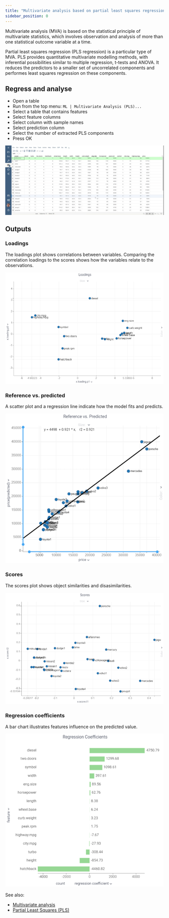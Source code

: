 ```yaml
---
title: "Multivariate analysis based on partial least squares regression"
sidebar_position: 0
---
```


Multivariate analysis (MVA) is based on the statistical principle of multivariate statistics, which involves observation
and analysis of more than one statistical outcome variable at a time.

Partial least squares regression (PLS regression) is a particular type of MVA. PLS provides quantitative multivariate modelling methods, with inferential possibilities similar to multiple regression, t-tests and ANOVA. It reduces the predictors to a smaller set of uncorrelated components and performes least squares regression on these components.

## Regress and analyse

* Open a table
* Run from the top menu: `ML | Multivariate Analysis (PLS)...`
* Select a table that contains features
* Select feature columns
* Select column with sample names
* Select prediction column
* Select the number of extracted PLS components
* Press OK

![add-to-workspace](pls.gif)

## Outputs

### Loadings

The loadings plot shows correlations between variables. Comparing the correlation loadings to the scores shows how the variables relate to the observations.

![loadings.png](loadings.png)

### Reference vs. predicted

A scatter plot and a regression line indicate how the model fits and predicts.

![reference-vs-predicted.png](reference-vs-predicted.png)

### Scores

The scores plot shows object similarities and disasimilarities.

![scores.png](scores.png)

### Regression coefficients

A bar chart illustrates features influence on the predicted value.

![regression-coefficients.png](regression-coefficients.png)

See also:

* [Multivariate analysis](https://en.wikipedia.org/wiki/Multivariate_analysis)
* [Partial Least Squares (PLS)](https://en.wikipedia.org/wiki/Partial_least_squares_regression)
